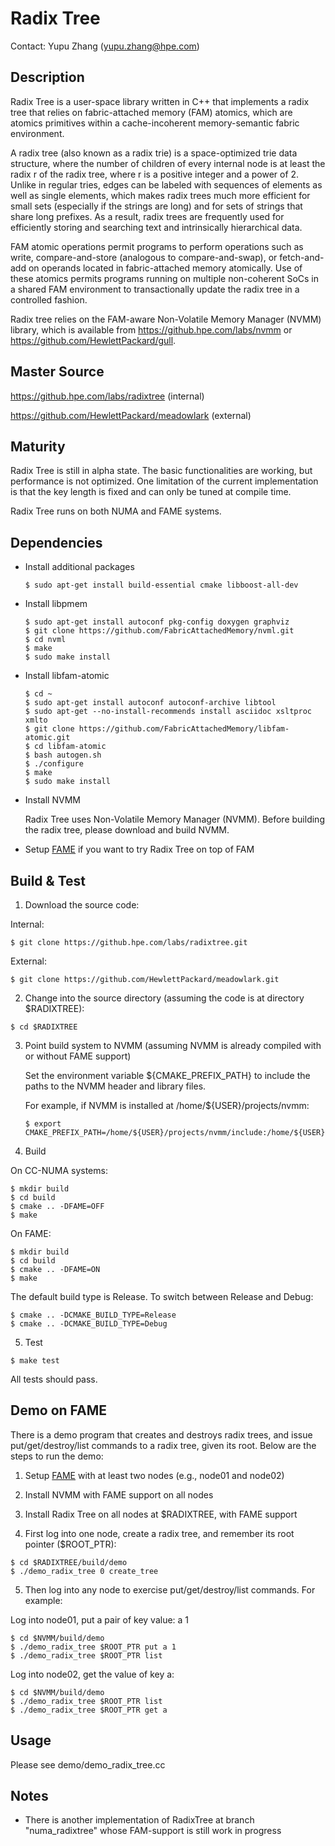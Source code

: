 # Radix Tree

Contact: Yupu Zhang (yupu.zhang@hpe.com)

## Description
Radix Tree is a user-space library written in C++ that implements a radix tree that relies on
fabric-attached memory (FAM) atomics, which are atomics primitives within a cache-incoherent
memory-semantic fabric environment.

A radix tree (also known as a radix trie) is a space-optimized trie data structure, where the number
of children of every internal node is at least the radix r of the radix tree, where r is a positive
integer and a power of 2. Unlike in regular tries, edges can be labeled with sequences of elements
as well as single elements, which makes radix trees much more efficient for small sets (especially
if the strings are long) and for sets of strings that share long prefixes. As a result, radix trees
are frequently used for efficiently storing and searching text and intrinsically hierarchical data.

FAM atomic operations permit programs to perform operations such as write, compare-and-store
(analogous to compare-and-swap), or fetch-and-add on operands located in fabric-attached memory
atomically. Use of these atomics permits programs running on multiple non-coherent SoCs in a shared
FAM environment to transactionally update the radix tree in a controlled fashion.

Radix tree relies on the FAM-aware Non-Volatile Memory Manager (NVMM) library, which is available
from https://github.hpe.com/labs/nvmm or https://github.com/HewlettPackard/gull.

## Master Source

https://github.hpe.com/labs/radixtree (internal)

https://github.com/HewlettPackard/meadowlark (external)

## Maturity
Radix Tree is still in alpha state. The basic functionalities are working, but performance is
not optimized. One limitation of the current implementation is that the key length is fixed and can
only be tuned at compile time.

Radix Tree runs on both NUMA and FAME systems.

## Dependencies

- Install additional packages

  ```
  $ sudo apt-get install build-essential cmake libboost-all-dev
  ```

- Install libpmem

  ```
  $ sudo apt-get install autoconf pkg-config doxygen graphviz
  $ git clone https://github.com/FabricAttachedMemory/nvml.git
  $ cd nvml
  $ make
  $ sudo make install
  ```

- Install libfam-atomic

  ```
  $ cd ~
  $ sudo apt-get install autoconf autoconf-archive libtool
  $ sudo apt-get --no-install-recommends install asciidoc xsltproc xmlto
  $ git clone https://github.com/FabricAttachedMemory/libfam-atomic.git
  $ cd libfam-atomic
  $ bash autogen.sh
  $ ./configure
  $ make
  $ sudo make install
  ```

- Install NVMM

  Radix Tree uses Non-Volatile Memory Manager (NVMM). Before building the radix tree, please
  download and build NVMM.

- Setup [FAME](https://github.hpe.com/labs/mdc-toolkit/blob/master/guide-FAME.md) if you want to try Radix Tree on top of FAM

## Build & Test

1. Download the source code:

 Internal:
 ```
 $ git clone https://github.hpe.com/labs/radixtree.git
 ```

 External:
 ```
 $ git clone https://github.com/HewlettPackard/meadowlark.git
 ```

2. Change into the source directory (assuming the code is at directory $RADIXTREE):

 ```
 $ cd $RADIXTREE
 ```

3. Point build system to NVMM (assuming NVMM is already compiled with or without FAME support)
   
   Set the environment variable ${CMAKE_PREFIX_PATH} to include the 
   paths to the NVMM header and library files. 

   For example, if NVMM is installed at /home/${USER}/projects/nvmm:

   ```
   $ export CMAKE_PREFIX_PATH=/home/${USER}/projects/nvmm/include:/home/${USER}/projects/nvmm/build/src
   ```

4. Build

 On CC-NUMA systems:

 ```
 $ mkdir build
 $ cd build
 $ cmake .. -DFAME=OFF
 $ make
 ```

 On FAME:

 ```
 $ mkdir build
 $ cd build
 $ cmake .. -DFAME=ON
 $ make
 ```

 The default build type is Release. To switch between Release and Debug:
 ```
 $ cmake .. -DCMAKE_BUILD_TYPE=Release
 $ cmake .. -DCMAKE_BUILD_TYPE=Debug
 ```

5. Test

 ```
 $ make test
 ```
 All tests should pass.

## Demo on FAME

There is a demo program that creates and destroys radix trees, and issue put/get/destroy/list
commands to a radix tree, given its root. Below are the steps to run the demo:

1. Setup [FAME](https://github.hpe.com/labs/mdc-toolkit/blob/master/guide-FAME.md) with at least two nodes (e.g., node01 and node02)

2. Install NVMM with FAME support on all nodes

3. Install Radix Tree on all nodes at $RADIXTREE, with FAME support

4. First log into one node, create a radix tree, and remember its root pointer ($ROOT_PTR):

 ```
 $ cd $RADIXTREE/build/demo
 $ ./demo_radix_tree 0 create_tree
 ```

5. Then log into any node to exercise put/get/destroy/list commands. For example:

 Log into node01, put a pair of key value: a 1

 ```
 $ cd $NVMM/build/demo
 $ ./demo_radix_tree $ROOT_PTR put a 1
 $ ./demo_radix_tree $ROOT_PTR list
 ```

 Log into node02, get the value of key a:
 ```
 $ cd $NVMM/build/demo
 $ ./demo_radix_tree $ROOT_PTR list
 $ ./demo_radix_tree $ROOT_PTR get a
 ```

## Usage

Please see demo/demo_radix_tree.cc

## Notes
- There is another implementation of RadixTree at branch "numa_radixtree" whose FAM-support is still
work in progress
